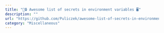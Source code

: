 ```yaml
---
title: "🦄🔒 Awesome list of secrets in environment variables 🖥️"
description: ""
url: "https://github.com/Puliczek/awesome-list-of-secrets-in-environment-variables"
category: "Miscellaneous"
---
```

